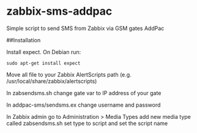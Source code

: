 # zabbix-sms-addpac
Simple script to send SMS from Zabbix via GSM gates AddPac

##Installation

Install expect. On Debian run:
```
sudo apt-get install expect
``` 


Move all file to your Zabbix AlertScripts path (e.g.  /usr/local/share/zabbix/alertscripts)

In zabsendsms.sh  change gate var to IP address of your gate

In addpac-sms/sendsms.ex change username and password

In Zabbix admin go to Administration > Media Types add new media type called zabsendsms.sh set type to script and set the script name


